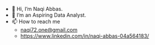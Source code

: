 - 👋 Hi, I’m Naqi Abbas.
- 🌱 I’m an Aspiring Data Analyst.
- 📫 How to reach me
    -  naqi72.one@gmail.com
    -  https://www.linkedin.com/in/naqi-abbas-04a564183/

<!---
naqiK307/naqiK307 is a ✨ special ✨ repository because its `README.md` (this file) appears on your GitHub profile.
You can click the Preview link to take a look at your changes.
--->
